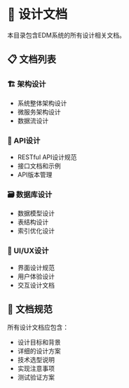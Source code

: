 # 🎨 设计文档

本目录包含EDM系统的所有设计相关文档。

## 📋 文档列表

### 🏗️ 架构设计
- 系统整体架构设计
- 微服务架构设计
- 数据流设计

### 🔌 API设计
- RESTful API设计规范
- 接口文档和示例
- API版本管理

### 🗃️ 数据库设计
- 数据模型设计
- 表结构设计
- 索引优化设计

### 🎨 UI/UX设计
- 界面设计规范
- 用户体验设计
- 交互设计文档

## 📝 文档规范

所有设计文档应包含：
- 设计目标和背景
- 详细的设计方案
- 技术选型说明
- 实现注意事项
- 测试验证方案 